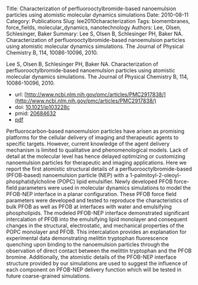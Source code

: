 Title: Characterization of perfluorooctylbromide-based nanoemulsion particles using atomistic molecular dynamics simulations
Date: 2010-08-11
Category: Publications
Slug: lee2010characterization
Tags: biomembranes, force_fields, molecular_dynamics, nanotechnology
Authors: Lee, Olsen, Schlesinger, Baker
Summary: Lee S, Olsen B, Schlesinger PH, Baker NA. Characterization of perfluorooctylbromide-based nanoemulsion particles using atomistic molecular dynamics simulations. The Journal of Physical Chemistry B, 114, 10086-10096, 2010. 

Lee S, Olsen B, Schlesinger PH, Baker NA. Characterization of perfluorooctylbromide-based nanoemulsion particles using atomistic molecular dynamics simulations. The Journal of Physical Chemistry B, 114, 10086-10096, 2010. 

* url: [http://www.ncbi.nlm.nih.gov/pmc/articles/PMC2917838/](http://www.ncbi.nlm.nih.gov/pmc/articles/PMC2917838/)
* doi: [10.1021/jp103228c](http://dx.doi.org/10.1021/jp103228c)
* pmid: [20684632](http://www.ncbi.nlm.nih.gov/pubmed/20684632)
* [pdf](http://sobolevnrm.github.io/papers/lee2010characterization.pdf)

Perfluorocarbon-based nanoemulsion particles have arisen as promising platforms for the cellular delivery of imaging and therapeutic agents to specific targets. However, current knowledge of the agent delivery mechanism is limited to qualitative and phenomenological models. Lack of detail at the molecular level has hence delayed optimizing or customizing nanoemulsion particles for therapeutic and imaging applications. Here we report the first atomistic structural details of a perfluorooctylbromide-based (PFOB-based) nanoemulsion particle (NEP) with a 1-palmitoyl-2-oleoyl-phosphatidylcholine (POPC) lipid emulsifier. Newly developed PFOB force-field parameters were used in molecular dynamics simulations to model the PFOB-NEP interface in a planar configuration. These PFOB force field parameters were developed and tested to reproduce the characteristics of bulk PFOB as well as PFOB at interfaces with water and emulsifying phospholipids. The modeled PFOB-NEP interface demonstrated significant intercalation of PFOB into the emulsifying lipid monolayer and consequent changes in the structural, electrostatic, and mechanical properties of the POPC monolayer and PFOB. This intercalation provides an explanation for experimental data demonstrating melittin tryptophan fluorescence quenching upon binding to the nanoemulsion particles through the observation of direct contact between the melittin tryptophan and the PFOB bromine. Additionally, the atomistic details of the PFOB-NEP interface structure provided by our simulations are used to suggest the influence of each component on PFOB-NEP delivery function which will be tested in future coarse-grained simulations.

